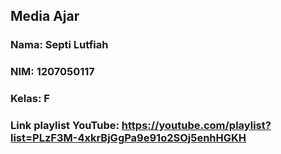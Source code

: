 ## Media Ajar
### Nama: Septi Lutfiah
### NIM: 1207050117
### Kelas: F
### Link playlist YouTube: https://youtube.com/playlist?list=PLzF3M-4xkrBjGgPa9e91o2SOj5enhHGKH
